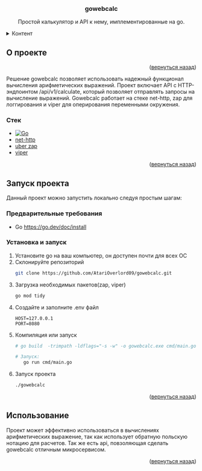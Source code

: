 <a id="readme-top"></a>


<br />
<h3 align="center">gowebcalc</h3>

  <p align="center">
    Простой калькулятор и API к нему, имплементированные на go. 
  </p>
</div>


<details>
  <summary>Контент</summary>
  <ol>
    <li>
      <a href="#about-the-project">О проекте</a>
      <ul>
        <li><a href="#built-with">Стек</a></li>
      </ul>
    </li>
    <li>
      <a href="#getting-started">Запуск проекта</a>
      <ul>
        <li><a href="#prerequisites">Предварительные требования</a></li>
        <li><a href="#installation">Установка и запуск</a></li>
      </ul>
    </li>
    <li><a href="#usage">Использование</a></li>
  </ol>
</details>



## О проекте

<p align="right">(<a href="#readme-top">вернуться назад</a>)</p>

Решение gowebcalc позволяет использовать надежный функционал вычисления арифметических выражений. Проект включает API с HTTP-эндпоинтом /api/v1/calculate, который позволяет отправлять запросы на вычисление выражений.
Gowebcalc работает на стеке net-http, zap для логгирования и viper для оперирования переменными окружения.




### Стек

* [![Go][Go]][Go-url]
* [net-http](https://pkg.go.dev/net/http)
* [uber zap](https://github.com/uber-go/zap)
* [viper](https://github.com/spf13/viper)

<p align="right">(<a href="#readme-top">вернуться назад</a>)</p>


## Запуск проекта 

Данный проект можно запустить локально следуя простым шагам:

### Предварительные требования


* Go https://go.dev/doc/install


### Установка и запуск

1. Установите go на ваш компьютер, он доступен почти для всех ОС
2. Склонируйте репозиторий
   ```sh
   git clone https://github.com/AtariOverlord09/gowebcalc.git
   ```
3. Загрузка необходимых пакетов(zap, viper)
   ```sh
   go mod tidy
   ```
4. Создайте и заполните .env файл
   ```.env
   HOST=127.0.0.1
   PORT=8080
   ```
5. Компиляция или запуск
   ```sh
   # go build  -trimpath -ldflags="-s -w" -o gowebcalc.exe cmd/main.go

   # Запуск:
      go run cmd/main.go   
   ```
6. Запуск проекта
   ```sh
   ./gowebcalc
   ```

<p align="right">(<a href="#readme-top">вернуться назад</a>)</p>



<!-- USAGE EXAMPLES -->
## Использование

Проект может эффективно использоваться в вычислениях арифметических выражение, так как использует обратную польскую нотацию для расчетов. Так же есть api, повзоляющая сделать gowebcalc отличным микросервисом.


<p align="right">(<a href="#readme-top">вернуться назад</a>)</p>



[net-http-url]: https://pkg.go.dev/net/http
[Go-url]: https://go.dev/
[Go]: https://img.shields.io/badge/Go-00ADD8?logo=Go&logoColor=white&style=for-the-badge
